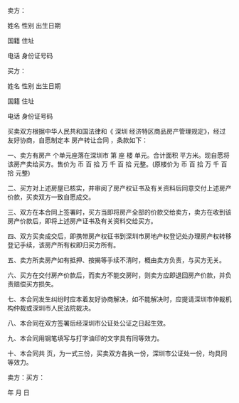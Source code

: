 
 


卖方：


姓名 性别 出生日期


国籍 住址


电话 身份证号码


买方：


姓名 性别 出生日期


国籍 住址


电话 身份证号码


买卖双方根据中华人民共和国法律和《
深圳
经济特区商品房产管理规定》，经过友好协商，自愿制定本
房产转让合同
，条款如下：


一、卖方有房产 个单元座落在深圳市 第 座 楼 单元。合计面积 平方米。现自愿将该房产卖给买方。售价为 币 百 拾 万 千 百 拾 元整。(原楼价为 币 百 拾 万 千 百 拾 元整)


二、买方对上述房屋已核实，并审阅了房产权证书及有关资料后同意交付上述房产价款，买卖双方一致自愿成交。


三、双方在本合同上签署时，买方当即将房产全部的价款交给卖方，卖方在收到该房产价款后，即将上述房产证书及有关资料交给买方。


四、双方买卖成交后，即携带房产权征书到深圳市房地产权登记处办理房产权转移登记手续，该房产所有权即归买方所有。


五、卖方所卖房产如有抵押、按揭等手续不清时，概由卖方负责，与买方无关。


六、买方在交付房产价款后，而卖方不能交房时，则卖方应即退回房产价款，并负责赔偿买方损失。


七、本合同发生纠纷时应本着友好协商解决，如不能解决时，应提请深圳市仲裁机构仲裁或深圳市人民法院裁决。


八、本合同在双方签署后经深圳市公证处公证之日起生效。


九、本合同用钢笔填写与打字油印的文字具有同等效力。


十、本合同共 页，为一式三份，买卖双方各执一份，深圳市公证处一份，均具同等效力。


卖方：买方：


年 月 日
 


 

 
 
 
 
 
  


  
 

  


  


  
 
 
 
 

